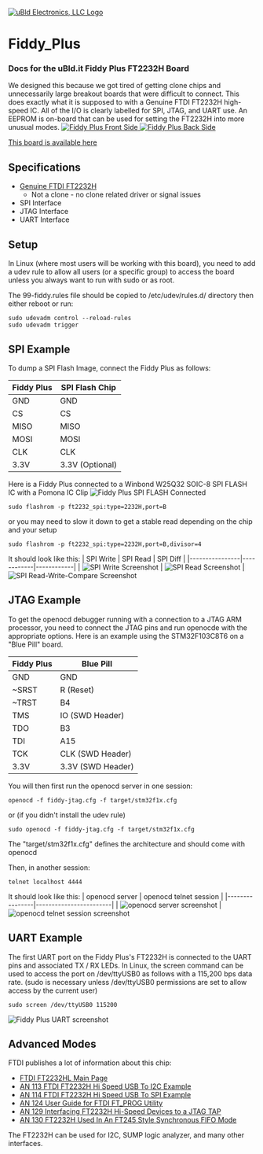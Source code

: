 [![uBld Electronics, LLC Logo](/images/ublditlogo_color_blue.png)](https://ubld.it)

# Fiddy_Plus
### Docs for the uBld.it Fiddy Plus FT2232H Board
We designed this because we got tired of getting clone chips and unnecessarily large breakout boards that were difficult to connect.  This does exactly what it is supposed to with a Genuine FTDI FT2232H high-speed IC.  All of the I/O is clearly labelled for SPI, JTAG, and UART use.  An EEPROM is on-board that can be used for setting the FT2232H into more unusual modes.
[![Fiddy Plus Front Side](/Docs/Fiddy_Plus_Render_Front_RevD.png)
![Fiddy Plus Back Side](/Docs/Fiddy_Plus_Render_Back_RevD.png)](https://www.amazon.com/dp/B091MDFHH3)

[This board is available here](https://www.amazon.com/dp/B091MDFHH3)

## Specifications
* [Genuine FTDI FT2232H](http://www.ftdichip.com/Support/Documents/DataSheets/ICs/DS_FT2232H.pdf)
  * Not a clone - no clone related driver or signal issues
* SPI Interface
* JTAG Interface
* UART Interface

## Setup
In Linux (where most users will be working with this board), you need to add a udev rule to allow all users (or a specific group) to access the board unless you always want to run with sudo or as root.

The 99-fiddy.rules file should be copied to /etc/udev/rules.d/ directory then either reboot or run:
~~~
sudo udevadm control --reload-rules
sudo udevadm trigger
~~~

## SPI Example

To dump a SPI Flash Image, connect the Fiddy Plus as follows:

| Fiddy Plus  | SPI Flash Chip   |
| ----------- | ----------- |
| GND         | GND         |
| CS          | CS          |
| MISO        | MISO        |
| MOSI        | MOSI        |
| CLK         | CLK         |
| 3.3V        | 3.3V (Optional) |

Here is a Fiddy Plus connected to a Winbond W25Q32 SOIC-8 SPI FLASH IC with a Pomona IC Clip
![Fiddy Plus SPI FLASH Connected](/images/SPI_Fiddy_Connected.jpg)

~~~
sudo flashrom -p ft2232_spi:type=2232H,port=B
~~~
or you may need to slow it down to get a stable read depending on the chip and your setup
~~~
sudo flashrom -p ft2232_spi:type=2232H,port=B,divisor=4
~~~

It should look like this:
| SPI Write | SPI Read | SPI Diff |
|----------------|------------|------------|
| ![SPI Write Screenshot](/images/SPI_Write.jpg) | ![SPI Read Screenshot](/images/SPI_Read.jpg) | ![SPI Read-Write-Compare Screenshot](/images/SPI_Read_Write_Compare.jpg)  

## JTAG Example

To get the openocd debugger running with a connection to a JTAG ARM processor, you need to connect the JTAG pins and run openocde with the appropriate options.  Here is an example using the STM32F103C8T6 on a "Blue Pill" board.

| Fiddy Plus  | Blue Pill   |
| ----------- | ----------- |
| GND         | GND         |
| ~SRST       | R (Reset)   |
| ~TRST       | B4          |
| TMS         | IO (SWD Header) |
| TDO         | B3          |
| TDI         | A15         |
| TCK         | CLK (SWD Header) |
| 3.3V        | 3.3V (SWD Header) |

You will then first run the openocd server in one session:
~~~
openocd -f fiddy-jtag.cfg -f target/stm32f1x.cfg
~~~
or (if you didn't install the udev rule) 
~~~
sudo openocd -f fiddy-jtag.cfg -f target/stm32f1x.cfg
~~~

The "target/stm32f1x.cfg" defines the architecture and should come with openocd

Then, in another session:
~~~
telnet localhost 4444 
~~~

It should look like this:
| openocd server | openocd telnet session |
|----------------|------------------------|
| ![openocd server screenshot](/images/fiddy_plus_blue_pill_jtag_openocd_screenshot.png) |![openocd telnet session screenshot](/images/fiddy_plus_blue_pill_jtag_openocd_screenshot2.png) 

## UART Example

The first UART port on the Fiddy Plus's FT2232H is connected to the UART pins and associated TX / RX LEDs.  In Linux, the screen command can be used to access the port on /dev/ttyUSB0 as follows with a 115,200 bps data rate.  (sudo is necessary unless /dev/ttyUSB0 permissions are set to allow access by the current user)

~~~
sudo screen /dev/ttyUSB0 115200
~~~

![Fiddy Plus UART screenshot](/images/Fiddy_plus_uart_screen_example.png)

## Advanced Modes
FTDI publishes a lot of information about this chip:

* [FTDI FT2232HL Main Page](https://ftdichip.com/products/ft2232hl/)
* [AN 113 FTDI FT2232H Hi Speed USB To I2C Example](https://ftdichip.com/wp-content/uploads/2020/08/AN_113_FTDI_Hi_Speed_USB_To_I2C_Example.pdf)
* [AN 114 FTDI FT2232H Hi Speed USB To SPI Example](https://ftdichip.com/wp-content/uploads/2020/08/AN_114_FTDI_Hi_Speed_USB_To_SPI_Example.pdf)
* [AN 124 User Guide for FTDI FT_PROG Utility](https://ftdichip.com/wp-content/uploads/2020/08/AN_124_User_Guide_For_FT_PROG.pdf)
* [AN 129 Interfacing FT2232H Hi-Speed Devices to a JTAG TAP](https://ftdichip.com/wp-content/uploads/2020/08/AN_129_FTDI_Hi_Speed_USB_To_JTAG_Example.pdf)
* [AN 130 FT2232H Used In An FT245 Style Synchronous FIFO Mode](https://ftdichip.com/wp-content/uploads/2020/08/AN_130_FT2232H_Used_In_FT245-Synchronous-FIFO-Mode.pdf)

The FT2232H can be used for I2C, SUMP logic analyzer, and many other interfaces.

